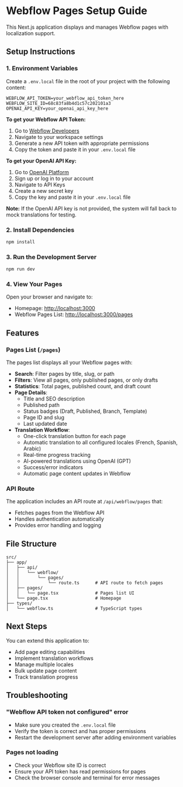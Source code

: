 # Webflow Pages Setup Guide

This Next.js application displays and manages Webflow pages with localization support.

## Setup Instructions

### 1. Environment Variables

Create a `.env.local` file in the root of your project with the following content:

```env
WEBFLOW_API_TOKEN=your_webflow_api_token_here
WEBFLOW_SITE_ID=68c83fa8b4d1c57c202101a3
OPENAI_API_KEY=your_openai_api_key_here
```

**To get your Webflow API Token:**
1. Go to [Webflow Developers](https://developers.webflow.com/)
2. Navigate to your workspace settings
3. Generate a new API token with appropriate permissions
4. Copy the token and paste it in your `.env.local` file

**To get your OpenAI API Key:**
1. Go to [OpenAI Platform](https://platform.openai.com/)
2. Sign up or log in to your account
3. Navigate to API Keys
4. Create a new secret key
5. Copy the key and paste it in your `.env.local` file

**Note:** If the OpenAI API key is not provided, the system will fall back to mock translations for testing.

### 2. Install Dependencies

```bash
npm install
```

### 3. Run the Development Server

```bash
npm run dev
```

### 4. View Your Pages

Open your browser and navigate to:
- Homepage: [http://localhost:3000](http://localhost:3000)
- Webflow Pages List: [http://localhost:3000/pages](http://localhost:3000/pages)

## Features

### Pages List (`/pages`)

The pages list displays all your Webflow pages with:

- **Search**: Filter pages by title, slug, or path
- **Filters**: View all pages, only published pages, or only drafts
- **Statistics**: Total pages, published count, and draft count
- **Page Details**: 
  - Title and SEO description
  - Published path
  - Status badges (Draft, Published, Branch, Template)
  - Page ID and slug
  - Last updated date
- **Translation Workflow**:
  - One-click translation button for each page
  - Automatic translation to all configured locales (French, Spanish, Arabic)
  - Real-time progress tracking
  - AI-powered translations using OpenAI (GPT)
  - Success/error indicators
  - Automatic page content updates in Webflow

### API Route

The application includes an API route at `/api/webflow/pages` that:
- Fetches pages from the Webflow API
- Handles authentication automatically
- Provides error handling and logging

## File Structure

```
src/
├── app/
│   ├── api/
│   │   └── webflow/
│   │       └── pages/
│   │           └── route.ts      # API route to fetch pages
│   ├── pages/
│   │   └── page.tsx              # Pages list UI
│   └── page.tsx                  # Homepage
├── types/
│   └── webflow.ts                # TypeScript types
```

## Next Steps

You can extend this application to:
- Add page editing capabilities
- Implement translation workflows
- Manage multiple locales
- Bulk update page content
- Track translation progress

## Troubleshooting

### "Webflow API token not configured" error
- Make sure you created the `.env.local` file
- Verify the token is correct and has proper permissions
- Restart the development server after adding environment variables

### Pages not loading
- Check your Webflow site ID is correct
- Ensure your API token has read permissions for pages
- Check the browser console and terminal for error messages


